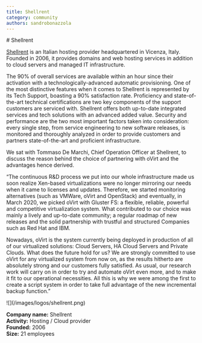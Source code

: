 ```yaml
---
title: Shellrent
category: community
authors: sandrobonazzola
---
```


<div class="row">
<div class="col-md-7 col-md-offset-1 pad-sides">
# Shellrent

[Shellrent](https://www.shellrent.com/) is an Italian hosting provider headquartered in Vicenza, Italy.
Founded in 2006, it provides domains and web hosting services in addition to cloud servers and managed IT infrastructure.

The 90% of overall services are available within an hour since their activation with a technologically-advanced automatic provisioning.
One of the most distinctive features when it comes to Shellrent is represented by its Tech Support, boasting a 90% satisfaction rate.
Proficiency and state-of-the-art technical certifications are two key components of the support customers are serviced with.
Shellrent offers both up-to-date integrated services and tech solutions with an advanced added value.
Security and performance are the two most important factors taken into consideration: every single step, from service engineering to new software releases,
is monitored and thoroughly analyzed in order to provide customers and partners state-of-the-art and proficient infrastructure.

We sat with Tommaso De Marchi, Chief Operation Officer at Shellrent, to discuss the reason behind the choice of partnering with oVirt and the advantages hence derived.

“The continuous R&D process we put into our whole infrastructure made us soon realize Xen-based virtualizations were no longer mirroring our needs when it came to licenses and updates.
Therefore, we started monitoring alternatives (such as VMWare, oVirt and OpenStack) and eventually, in March 2020, we picked oVirt with Gluster FS:
a flexible, reliable, powerful and competitive virtualization system.
What contributed to our choice was mainly a lively and up-to-date community; a regular roadmap of new releases and the solid partnership with trustful and structured Companies
such as Red Hat and IBM.

Nowadays, oVirt is the system currently being deployed in production of all of our virtualized solutions: Cloud Servers, HA Cloud Servers and Private Clouds.
What does the future hold for us? We are strongly committed to use oVirt for any virtualized system from now on, as the results hitherto are absolutely strong and our customers fully satisfied.
As usual, our research work will carry on in order to try and automate oVirt even more, and to make it fit to our operational necessities.
All this is why we were among the first to create a script system in order to take full advantage of the new incremental backup function.”
</div>
<div class="col-md-4 pad-sides">
<div class="well well-lg">
![](/images/logos/shellrent.png)<br/>

**Company name:** Shellrent<br/>
**Activity:** Hosting / Cloud provider<br/>
**Founded:** 2006<br/>
**Size:** 21 employees
</div>
</div>
</div>
